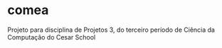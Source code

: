 # comea

Projeto para disciplina de Projetos 3, do terceiro período de Ciência da Computação do Cesar School
